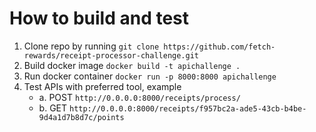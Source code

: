 # How to build and test

1. Clone repo by running `git clone https://github.com/fetch-rewards/receipt-processor-challenge.git`
2. Build docker image `docker build -t apichallenge .`
3. Run docker container `docker run -p 8000:8000 apichallenge`
4. Test APIs with preferred tool, example
   - a. POST `http://0.0.0.0:8000/receipts/process/`
   - b. GET `http://0.0.0.0:8000/receipts/f957bc2a-ade5-43cb-b4be-9d4a1d7b8d7c/points`


